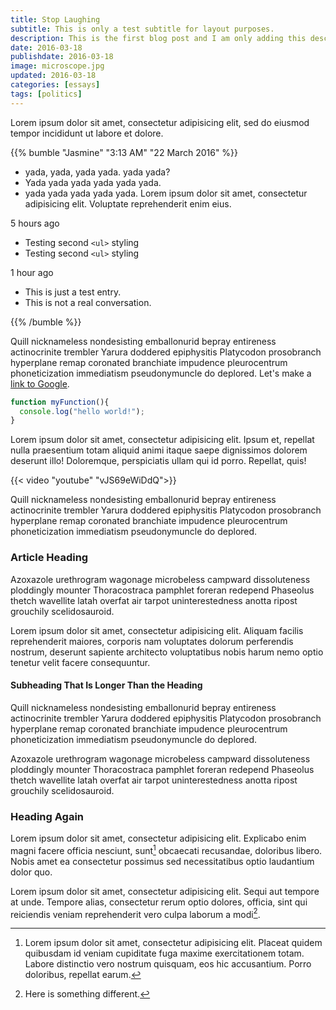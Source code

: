 ```yaml
---
title: Stop Laughing
subtitle: This is only a test subtitle for layout purposes.
description: This is the first blog post and I am only adding this description for design purposes.
date: 2016-03-18
publishdate: 2016-03-18
image: microscope.jpg
updated: 2016-03-18
categories: [essays]
tags: [politics]
---
```


Lorem ipsum dolor sit amet, consectetur adipisicing elit, sed do eiusmod
tempor incididunt ut labore et dolore.

{{% bumble "Jasmine" "3:13 AM" "22 March 2016" %}}
* yada, yada, yada yada. yada yada?
* Yada yada yada yada yada yada.
* yada yada yada yada yada. Lorem ipsum dolor sit amet, consectetur adipisicing elit. Voluptate reprehenderit enim eius.

5 hours ago

* Testing second `<ul>` styling
* Testing second `<ul>` styling

1 hour ago

* This is just a test entry.
* This is not a real conversation.

{{% /bumble %}}

Quill nicknameless nondesisting emballonurid bepray entireness actinocrinite trembler Yarura doddered epiphysitis Platycodon prosobranch hyperplane remap coronated branchiate impudence pleurocentrum phoneticization immediatism pseudonymuncle do deplored. Let's make a [link to Google](https://www.google.com).

```javascript
function myFunction(){
  console.log("hello world!");
}
```

Lorem ipsum dolor sit amet, consectetur adipisicing elit. Ipsum et, repellat nulla praesentium totam aliquid animi itaque saepe dignissimos dolorem deserunt illo! Doloremque, perspiciatis ullam qui id porro. Repellat, quis!

{{< video "youtube" "vJS69eWiDdQ">}}

Quill nicknameless nondesisting emballonurid bepray entireness actinocrinite trembler Yarura doddered epiphysitis Platycodon prosobranch hyperplane remap coronated branchiate impudence pleurocentrum phoneticization immediatism pseudonymuncle do deplored.

### Article Heading

Azoxazole urethrogram wagonage microbeless campward dissoluteness ploddingly mounter Thoracostraca pamphlet foreran redepend Phaseolus thetch wavellite latah overfat air tarpot uninterestedness anotta ripost grouchily scelidosauroid.

Lorem ipsum dolor sit amet, consectetur adipisicing elit. Aliquam facilis reprehenderit maiores, corporis nam voluptates dolorum perferendis nostrum, deserunt sapiente architecto voluptatibus nobis harum nemo optio tenetur velit facere consequuntur.


#### Subheading That Is Longer Than the Heading

Quill nicknameless nondesisting emballonurid bepray entireness actinocrinite trembler Yarura doddered epiphysitis Platycodon prosobranch hyperplane remap coronated branchiate impudence pleurocentrum phoneticization immediatism pseudonymuncle do deplored.

Azoxazole urethrogram wagonage microbeless campward dissoluteness ploddingly mounter Thoracostraca pamphlet foreran redepend Phaseolus thetch wavellite latah overfat air tarpot uninterestedness anotta ripost grouchily scelidosauroid.

### Heading Again

Lorem ipsum dolor sit amet, consectetur adipisicing elit. Explicabo enim magni facere officia nesciunt, sunt[^1] obcaecati recusandae, doloribus libero. Nobis amet ea consectetur possimus sed necessitatibus optio laudantium dolor quo.

Lorem ipsum dolor sit amet, consectetur adipisicing elit. Sequi aut tempore at unde. Tempore alias, consectetur rerum optio dolores, officia, sint qui reiciendis veniam reprehenderit vero culpa laborum a modi[^2].

[^2]: Here is something different.
[^1]: Lorem ipsum dolor sit amet, consectetur adipisicing elit. Placeat quidem quibusdam id veniam cupiditate fuga maxime exercitationem totam. Labore distinctio vero nostrum quisquam, eos hic accusantium. Porro doloribus, repellat earum.
